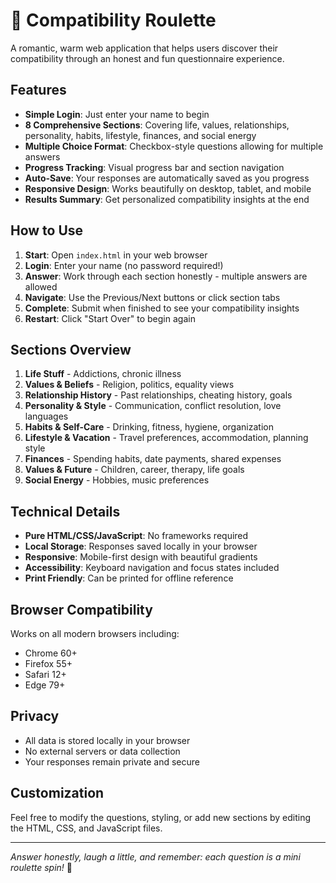 # 🌿 Compatibility Roulette

A romantic, warm web application that helps users discover their compatibility through an honest and fun questionnaire experience.

## Features

- **Simple Login**: Just enter your name to begin
- **8 Comprehensive Sections**: Covering life, values, relationships, personality, habits, lifestyle, finances, and social energy
- **Multiple Choice Format**: Checkbox-style questions allowing for multiple answers
- **Progress Tracking**: Visual progress bar and section navigation
- **Auto-Save**: Your responses are automatically saved as you progress
- **Responsive Design**: Works beautifully on desktop, tablet, and mobile
- **Results Summary**: Get personalized compatibility insights at the end

## How to Use

1. **Start**: Open `index.html` in your web browser
2. **Login**: Enter your name (no password required!)
3. **Answer**: Work through each section honestly - multiple answers are allowed
4. **Navigate**: Use the Previous/Next buttons or click section tabs
5. **Complete**: Submit when finished to see your compatibility insights
6. **Restart**: Click "Start Over" to begin again

## Sections Overview

1. **Life Stuff** - Addictions, chronic illness
2. **Values & Beliefs** - Religion, politics, equality views
3. **Relationship History** - Past relationships, cheating history, goals
4. **Personality & Style** - Communication, conflict resolution, love languages
5. **Habits & Self-Care** - Drinking, fitness, hygiene, organization
6. **Lifestyle & Vacation** - Travel preferences, accommodation, planning style
7. **Finances** - Spending habits, date payments, shared expenses
8. **Values & Future** - Children, career, therapy, life goals
9. **Social Energy** - Hobbies, music preferences

## Technical Details

- **Pure HTML/CSS/JavaScript**: No frameworks required
- **Local Storage**: Responses saved locally in your browser
- **Responsive**: Mobile-first design with beautiful gradients
- **Accessibility**: Keyboard navigation and focus states included
- **Print Friendly**: Can be printed for offline reference

## Browser Compatibility

Works on all modern browsers including:
- Chrome 60+
- Firefox 55+
- Safari 12+
- Edge 79+

## Privacy

- All data is stored locally in your browser
- No external servers or data collection
- Your responses remain private and secure

## Customization

Feel free to modify the questions, styling, or add new sections by editing the HTML, CSS, and JavaScript files.

---

*Answer honestly, laugh a little, and remember: each question is a mini roulette spin!* 🌹

